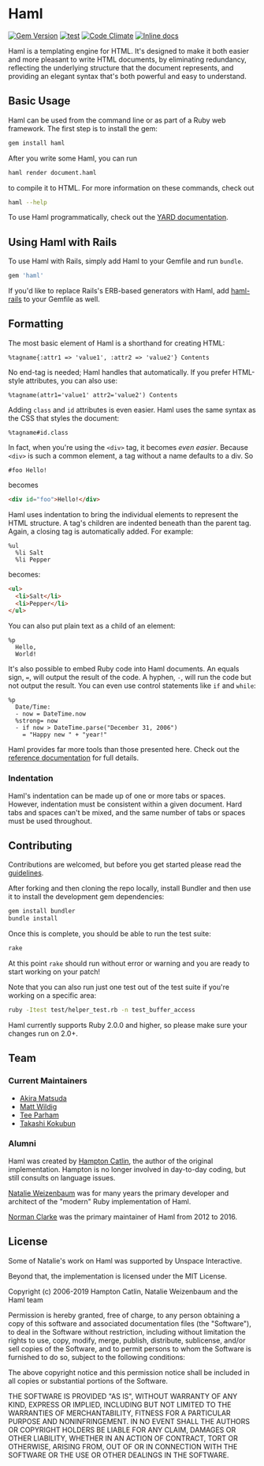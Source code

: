 # Haml

[![Gem Version](https://badge.fury.io/rb/haml.svg)](https://rubygems.org/gems/haml)
[![test](https://github.com/haml/haml/actions/workflows/test.yml/badge.svg)](https://github.com/haml/haml/actions/workflows/test.yml)
[![Code Climate](https://codeclimate.com/github/haml/haml/badges/gpa.svg)](https://codeclimate.com/github/haml/haml)
[![Inline docs](https://inch-ci.org/github/haml/haml.svg)](https://inch-ci.org/github/haml/haml)

Haml is a templating engine for HTML. It's designed to make it both easier and
more pleasant to write HTML documents, by eliminating redundancy, reflecting the
underlying structure that the document represents, and providing an elegant syntax
that's both powerful and easy to understand.

## Basic Usage

Haml can be used from the command line or as part of a Ruby web framework. The
first step is to install the gem:

```sh
gem install haml
```

After you write some Haml, you can run

```sh
haml render document.haml
```

to compile it to HTML. For more information on these commands, check out

```sh
haml --help
```

To use Haml programmatically, check out the [YARD documentation](https://haml.info/docs/yardoc/).

## Using Haml with Rails

To use Haml with Rails, simply add Haml to your Gemfile and run `bundle`.

```ruby
gem 'haml'
```

If you'd like to replace Rails's ERB-based generators with Haml, add
[haml-rails](https://github.com/haml/haml-rails) to your Gemfile as well.

## Formatting

The most basic element of Haml is a shorthand for creating HTML:

```haml
%tagname{:attr1 => 'value1', :attr2 => 'value2'} Contents
```

No end-tag is needed; Haml handles that automatically. If you prefer HTML-style
attributes, you can also use:

```haml
%tagname(attr1='value1' attr2='value2') Contents
```

Adding `class` and `id` attributes is even easier. Haml uses the same syntax as
the CSS that styles the document:

```haml
%tagname#id.class
```

In fact, when you're using the `<div>` tag, it becomes _even easier_. Because
`<div>` is such a common element, a tag without a name defaults to a div. So

```haml
#foo Hello!
```

becomes

```html
<div id="foo">Hello!</div>
```

Haml uses indentation to bring the individual elements to represent the HTML
structure. A tag's children are indented beneath than the parent tag. Again, a
closing tag is automatically added. For example:

```haml
%ul
  %li Salt
  %li Pepper
```

becomes:

```html
<ul>
  <li>Salt</li>
  <li>Pepper</li>
</ul>
```

You can also put plain text as a child of an element:

```haml
%p
  Hello,
  World!
```

It's also possible to embed Ruby code into Haml documents. An equals sign, `=`,
will output the result of the code. A hyphen, `-`, will run the code but not
output the result. You can even use control statements like `if` and `while`:

```haml
%p
  Date/Time:
  - now = DateTime.now
  %strong= now
  - if now > DateTime.parse("December 31, 2006")
    = "Happy new " + "year!"
```

Haml provides far more tools than those presented here. Check out the [reference
documentation](https://haml.info/docs/yardoc/file.REFERENCE.html)
for full details.

### Indentation

Haml's indentation can be made up of one or more tabs or spaces. However,
indentation must be consistent within a given document. Hard tabs and spaces
can't be mixed, and the same number of tabs or spaces must be used throughout.

## Contributing

Contributions are welcomed, but before you get started please read the
[guidelines](https://haml.info/development.html#contributing).

After forking and then cloning the repo locally, install Bundler and then use it
to install the development gem dependencies:

```sh
gem install bundler
bundle install
```

Once this is complete, you should be able to run the test suite:

```sh
rake
```

At this point `rake` should run without error or warning and you are ready to
start working on your patch!

Note that you can also run just one test out of the test suite if you're working
on a specific area:

```sh
ruby -Itest test/helper_test.rb -n test_buffer_access
```

Haml currently supports Ruby 2.0.0 and higher, so please make sure your changes run on 2.0+.

## Team

### Current Maintainers

- [Akira Matsuda](https://github.com/amatsuda)
- [Matt Wildig](https://github.com/mattwildig)
- [Tee Parham](https://github.com/teeparham)
- [Takashi Kokubun](https://github.com/k0kubun)

### Alumni

Haml was created by [Hampton Catlin](http://hamptoncatlin.com), the author of
the original implementation. Hampton is no longer involved in day-to-day coding,
but still consults on language issues.

[Natalie Weizenbaum](http://nex-3.com) was for many years the primary developer
and architect of the "modern" Ruby implementation of Haml.

[Norman Clarke](https://github.com/norman) was the primary maintainer of Haml from 2012 to 2016.

## License

Some of Natalie's work on Haml was supported by Unspace Interactive.

Beyond that, the implementation is licensed under the MIT License.

Copyright (c) 2006-2019 Hampton Catlin, Natalie Weizenbaum and the Haml team

Permission is hereby granted, free of charge, to any person obtaining a copy of
this software and associated documentation files (the "Software"), to deal in
the Software without restriction, including without limitation the rights to
use, copy, modify, merge, publish, distribute, sublicense, and/or sell copies of
the Software, and to permit persons to whom the Software is furnished to do so,
subject to the following conditions:

The above copyright notice and this permission notice shall be included in all
copies or substantial portions of the Software.

THE SOFTWARE IS PROVIDED "AS IS", WITHOUT WARRANTY OF ANY KIND, EXPRESS OR
IMPLIED, INCLUDING BUT NOT LIMITED TO THE WARRANTIES OF MERCHANTABILITY, FITNESS
FOR A PARTICULAR PURPOSE AND NONINFRINGEMENT. IN NO EVENT SHALL THE AUTHORS OR
COPYRIGHT HOLDERS BE LIABLE FOR ANY CLAIM, DAMAGES OR OTHER LIABILITY, WHETHER
IN AN ACTION OF CONTRACT, TORT OR OTHERWISE, ARISING FROM, OUT OF OR IN
CONNECTION WITH THE SOFTWARE OR THE USE OR OTHER DEALINGS IN THE SOFTWARE.
